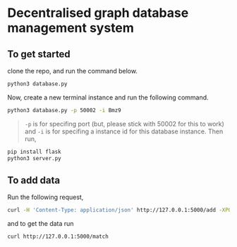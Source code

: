 # Decentralised graph database management system
## To get started
clone the repo, and run the command below.
```bash
python3 database.py
```
Now, create a new terminal instance and run the following command.
```bash
python3 database.py -p 50002 -i Bmz9
```
> ```-p``` is for specifing port (but, please stick with 50002 for this to work) and ```-i``` is for specifing a instance id for this database instance.
Then run,
```bash
pip install flask
python3 server.py
```
## To add data
Run the following request,
```bash
curl -H 'Content-Type: application/json' http://127.0.0.1:5000/add -XPOST -d '{"data": {"username": "beastOP"}, "lable":["git_users"]}'
```
and to get the data run
```bash
curl http://127.0.0.1:5000/match
```
